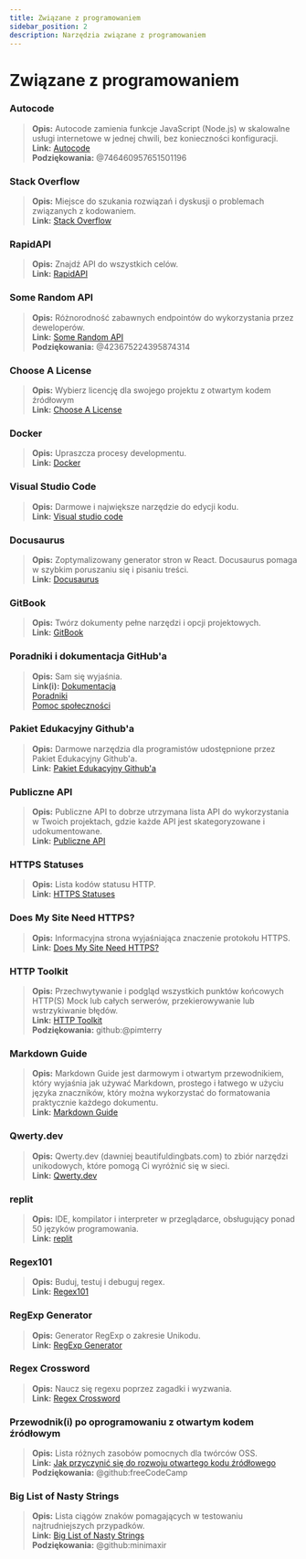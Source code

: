 ```yaml
---
title: Związane z programowaniem
sidebar_position: 2
description: Narzędzia związane z programowaniem
---
```


# Związane z programowaniem

### **Autocode**
> __Opis:__ Autocode zamienia funkcje JavaScript (Node.js) w skalowalne usługi internetowe w jednej chwili, bez konieczności konfiguracji.   <br/>
__Link:__ [Autocode](https://autocode.com/)  <br/>
__Podziękowania:__ @746460957651501196

### **Stack Overflow**
> __Opis:__ Miejsce do szukania rozwiązań i dyskusji o problemach związanych z kodowaniem.  <br/>
__Link:__ [Stack Overflow](https://stackoverflow.com/)

### **RapidAPI**
> __Opis:__ Znajdź API do wszystkich celów.  <br/>
__Link:__ [RapidAPI](https://rapidapi.com/)

### **Some Random API**
> __Opis:__ Różnorodność zabawnych endpointów do wykorzystania przez deweloperów.  <br/>
__Link:__ [Some Random API](https://some-random-api.ml/)  <br/>
__Podziękowania:__ @423675224395874314 

### **Choose A License**
> __Opis:__ Wybierz licencję dla swojego projektu z otwartym kodem źródłowym   <br/>
__Link:__ [Choose A License](https://choosealicense.com/)

### **Docker**
> __Opis:__ Upraszcza procesy developmentu.   <br/>
__Link:__ [Docker](https://www.docker.com/)

### **Visual Studio Code**
> __Opis:__ Darmowe i największe narzędzie do edycji kodu. <br/>
__Link:__ [Visual studio code](https://code.visualstudio.com)  

### **Docusaurus**
> __Opis:__ Zoptymalizowany generator stron w React. Docusaurus pomaga w szybkim poruszaniu się i pisaniu treści.   <br/>
__Link:__ [Docusaurus](https://docusaurus.io/)

### **GitBook**
> __Opis:__ Twórz dokumenty pełne narzędzi i opcji projektowych.  <br/>
__Link:__ [GitBook](https://www.gitbook.com/)

### **Poradniki i dokumentacja GitHub'a**
> __Opis:__ Sam się wyjaśnia.   <br/>
__Link(i):__ 
[Dokumentacja](https://docs.github.com/en)   <br/>
[Poradniki](https://guides.github.com/)   <br/>
[Pomoc społeczności](https://github.community/)

### **Pakiet Edukacyjny Github'a**
> __Opis:__ Darmowe narzędzia dla programistów udostępnione przez Pakiet Edukacyjny Github'a.   <br/>
__Link:__ [Pakiet Edukacyjny Github'a](https://education.github.com/)

### **Publiczne API**
> __Opis:__ Publiczne API to dobrze utrzymana lista API do wykorzystania w Twoich projektach, gdzie każde API jest skategoryzowane i udokumentowane.   <br/>
__Link:__ [Publiczne API](https://github.com/public-apis/public-apis)

### **HTTPS Statuses**
> __Opis:__ Lista kodów statusu HTTP.   <br/>
__Link:__ [HTTPS Statuses](https://httpstatuses.com/)

### **Does My Site Need HTTPS?**
> __Opis:__ Informacyjna strona wyjaśniająca znaczenie protokołu HTTPS.  <br/>
__Link:__ [Does My Site Need HTTPS?](https://doesmysiteneedhttps.com/)

### **HTTP Toolkit**
> __Opis:__ Przechwytywanie i podgląd wszystkich punktów końcowych HTTP(S) Mock lub całych serwerów, przekierowywanie lub wstrzykiwanie błędów.  <br/>
__Link:__ [HTTP Toolkit](https://httptoolkit.tech/)  <br/>
__Podziękowania:__ github:@pimterry

### **Markdown Guide**
> __Opis:__ Markdown Guide jest darmowym i otwartym przewodnikiem, który wyjaśnia jak używać Markdown, prostego i łatwego w użyciu języka znaczników, który można wykorzystać do formatowania praktycznie każdego dokumentu.   <br/>
__Link:__ [Markdown Guide](https://www.markdownguide.org/)

### **Qwerty.dev**
> __Opis:__ Qwerty.dev (dawniej beautifuldingbats.com) to zbiór narzędzi unikodowych, które pomogą Ci wyróżnić się w sieci.   <br/>
__Link:__ [Qwerty.dev](https://qwerty.dev/)

### **replit**
> __Opis:__ IDE, kompilator i interpreter w przeglądarce, obsługujący ponad 50 języków programowania.   <br/>
__Link:__ [replit](https://replit.com/)

### **Regex101**
> __Opis:__ Buduj, testuj i debuguj regex.   <br/>
__Link:__ [Regex101](https://regex101.com/)

### **RegExp Generator**
> __Opis:__ Generator RegExp o zakresie Unikodu.   <br/>
__Link:__ [RegExp Generator](https://apps.timwhitlock.info/js/regex#)

### **Regex Crossword**
> __Opis:__ Naucz się regexu poprzez zagadki i wyzwania.   <br/>
__Link:__ [Regex Crossword](https://regexcrossword.com/)

### **Przewodnik(i) po oprogramowaniu z otwartym kodem źródłowym**
> __Opis:__ Lista różnych zasobów pomocnych dla twórców OSS. <br/>
__Link:__ [Jak przyczynić się do rozwoju otwartego kodu źródłowego](https://github.com/freeCodeCamp/how-to-contribute-to-open-source) <br/>
__Podziękowania:__ @github:freeCodeCamp

### **Big List of Nasty Strings**
> __Opis:__ Lista ciągów znaków pomagających w testowaniu najtrudniejszych przypadków. <br/>
__Link:__ [Big List of Nasty Strings](https://github.com/minimaxir/big-list-of-naughty-strings) <br/>
__Podziękowania:__ @github:minimaxir
